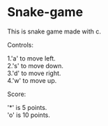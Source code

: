 # Snake-game
This is snake game made with c.

Controls:

1.'a' to move left.<br>
2.'s' to move down.<br>
3.'d' to move right.<br>
4.'w' to move up.<br>

Score:

 '*' is 5 points.<br>
 'o' is 10 points.<br>
